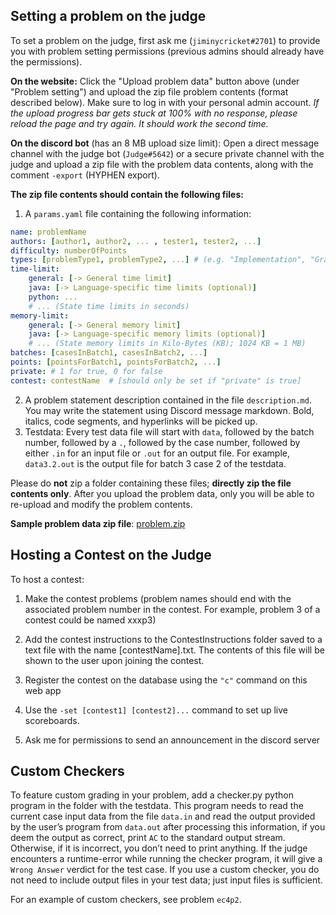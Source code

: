 ## Setting a problem on the judge

To set a problem on the judge, first ask me (`jiminycricket#2701`) to provide you with problem setting permissions (previous admins should already have the permissions). 

**On the website:** Click the "Upload problem data" button above (under "Problem setting") and upload the zip file problem contents (format described below). Make sure to log in with your personal admin account. *If the upload progress bar gets stuck at 100% with no response, please reload the page and try again. It should work the second time.*

**On the discord bot** (has an 8 MB upload size limit):
Open a direct message channel with the judge bot (`Judge#5642`) or a secure private channel with the judge and upload a zip file with the problem data contents, along with the comment `-export` (HYPHEN export).

**The zip file contents should contain the following files:**
1. A `params.yaml` file containing the following information:
```yaml
name: problemName
authors: [author1, author2, ... , tester1, tester2, ...]
difficulty: numberOfPoints
types: [problemType1, problemType2, ...] # (e.g. "Implementation", "Graph Theory")
time-limit:
	general: [-> General time limit]
	java: [-> Language-specific time limits (optional)]
	python: ... 
	# ... (State time limits in seconds)
memory-limit:
	general: [-> General memory limit]
	java: [-> Language-specific memory limits (optional)]
	# ... (State memory limits in Kilo-Bytes (KB); 1024 KB = 1 MB)
batches: [casesInBatch1, casesInBatch2, ...]
points: [pointsForBatch1, pointsForBatch2, ...]
private: # 1 for true, 0 for false
contest: contestName  # [should only be set if "private" is true]
```

2. A problem statement description contained in the file `description.md`. You may write the statement using Discord message markdown. Bold, italics, code segments, and hyperlinks will be picked up.
3. Testdata: Every test data file will start with `data`, followed by the batch number, followed by a `.`, followed by the case number, followed by either `.in` for an input file or `.out` for an output file. For example, `data3.2.out` is the output file for batch 3 case 2 of the testdata.

Please do **not** zip a folder containing these files; **directly zip the file contents only**.
After you upload the problem data, only you will be able to re-upload and modify the problem contents.

**Sample problem data zip file**: [problem.zip](https://drive.google.com/uc?export=download&id=1HjHx6Z7TUCvAQ6ymqF6n-_3TYIgAgngp)

## Hosting a Contest on the Judge
To host a contest:
1. Make the contest problems (problem names should end with the associated problem number in the contest. For example, problem 3 of a contest could be named xxxp3)

2. Add the contest instructions to the ContestInstructions folder saved to a text file with the name [contestName].txt. The contents of this file will be shown to the user upon joining the contest.

3. Register the contest on the database using the `"c"` command on this web app

4. Use the `-set [contest1] [contest2]...` command to set up live scoreboards.

5. Ask me for permissions to send an announcement in the discord server

## Custom Checkers
To feature custom grading in your problem, add a checker.py python program in the folder with the testdata. This program needs to read the current case input data from the file `data.in` and read the output provided by the user’s program from `data.out` after processing this information, if you deem the output as correct, print `AC` to the standard output stream. Otherwise, if it is incorrect, you don’t need to print anything. If the judge encounters a runtime-error while running the checker program, it will give a `Wrong Answer` verdict for the test case. If you use a custom checker, you do not need to include output files in your test data; just input files is sufficient.

For an example of custom checkers, see problem `ec4p2`.
